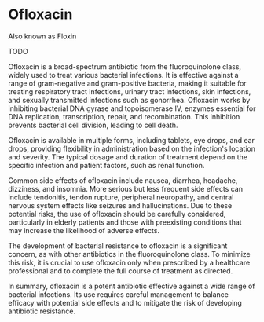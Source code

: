 <!--
source: gpt-40
tags: antibiotics
-->

# Ofloxacin

Also known as Floxin

TODO

Ofloxacin is a broad-spectrum antibiotic from the fluoroquinolone class, widely used to treat various bacterial infections. It is effective against a range of gram-negative and gram-positive bacteria, making it suitable for treating respiratory tract infections, urinary tract infections, skin infections, and sexually transmitted infections such as gonorrhea. Ofloxacin works by inhibiting bacterial DNA gyrase and topoisomerase IV, enzymes essential for DNA replication, transcription, repair, and recombination. This inhibition prevents bacterial cell division, leading to cell death.

Ofloxacin is available in multiple forms, including tablets, eye drops, and ear drops, providing flexibility in administration based on the infection's location and severity. The typical dosage and duration of treatment depend on the specific infection and patient factors, such as renal function.

Common side effects of ofloxacin include nausea, diarrhea, headache, dizziness, and insomnia. More serious but less frequent side effects can include tendonitis, tendon rupture, peripheral neuropathy, and central nervous system effects like seizures and hallucinations. Due to these potential risks, the use of ofloxacin should be carefully considered, particularly in elderly patients and those with preexisting conditions that may increase the likelihood of adverse effects.

The development of bacterial resistance to ofloxacin is a significant concern, as with other antibiotics in the fluoroquinolone class. To minimize this risk, it is crucial to use ofloxacin only when prescribed by a healthcare professional and to complete the full course of treatment as directed.

In summary, ofloxacin is a potent antibiotic effective against a wide range of bacterial infections. Its use requires careful management to balance efficacy with potential side effects and to mitigate the risk of developing antibiotic resistance.
